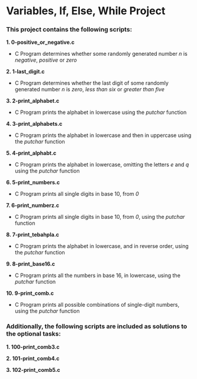 # Variables, If, Else, While Project  
### This project contains the following scripts:    
**1. 0-positive_or_negative.c**
* C Program determines whether some randomly generated number *n* is *negative*, *positive* or *zero*  
  
**2. 1-last_digit.c**  
* C Program determines whether the last digit of some randomly generated number *n* is *zero*, *less than six* or *greater than five*  
  
**3. 2-print_alphabet.c**  
* C Program prints the alphabet in lowercase using the *putchar* function  
  
**4. 3-print_alphabets.c**  
* C Program prints the alphabet in lowercase and then in uppercase using the *putchar* function  
  
**5. 4-print_alphabt.c**  
* C Program prints the alphabet in lowercase, omitting the letters *e* and *q* using the *putchar* function  
  
**6. 5-print_numbers.c** 
* C Program prints all single digits in base 10, from *0* 
  
**7. 6-print_numberz.c**  
* C Program prints all single digits in base 10, from *0*, using the *putchar* function  
  
**8. 7-print_tebahpla.c**  
* C Program prints the alphabet in lowercase, and in reverse order, using the *putchar* function  
  
**9. 8-print_base16.c**  
* C Program prints all the numbers in base 16, in lowercase, using the *putchar* function  
  
**10. 9-print_comb.c**  
* C Program  prints all possible combinations of single-digit numbers, using the *putchar* function  
  
### Additionally, the following scripts are included as solutions to the optional tasks:  
**1. 100-print_comb3.c**   
  
**2. 101-print_comb4.c**   
  
**3. 102-print_comb5.c**  

